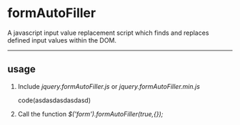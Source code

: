 # formAutoFiller
A javascript input value replacement script which finds and replaces defined input values within the DOM.

----
## usage
1. Include *jquery.formAutoFiller.js* or *jquery.formAutoFiller.min.js*

    code(asdasdasdasdasd)

2. Call the function *$('form').formAutoFiller(true,{});*
  


